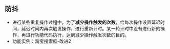 ## 防抖

- 进行某些重复操作过程中，为了**减少操作触发的次数**，给每次操作设置延迟时间，延迟时间内再次触发操作，进行重新计时。某一轮计时中没有进行新的操作，再进行功能代码执行，达到减少操作触发次数的目的。
- 功能实例：淘宝搜索框-改进2

